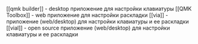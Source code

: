[[qmk builder]] - desktop приложение для настройки клавиатуры 
[[QMK Toolbox]] - web приложение для настройки раскладки
[[via]] - приложение (web/desktop) для настройки клавиатуры и ее раскладки 
[[vial]] - open source приложение (web/desktop) для настройки клавиатуры и ее раскладки 